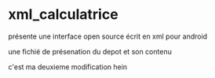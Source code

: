 # xml_calculatrice
présente une interface open source écrit en xml pour android 

une fichié de présenation du depot et son contenu

c'est ma deuxieme modification hein